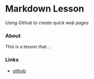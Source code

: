 # Markdown Lesson

*Using Github to create quick web pages*

### About

This is a lesson that...

### Links

- [github](https://github.com)

